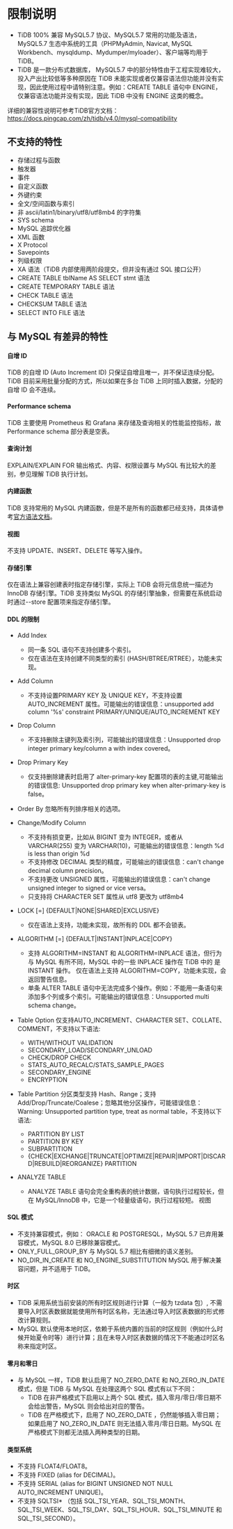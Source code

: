 # 限制说明
- TiDB 100% 兼容 MySQL5.7 协议、MySQL5.7 常用的功能及语法，MySQL5.7 生态中系统的工具（PHPMyAdmin, Navicat, MySQL Workbench、mysqldump、Mydumper/myloader）、客户端等均用于 TiDB。
- TiDB 是一款分布式数据库， MySQL5.7 中的部分特性由于工程实现难较大，投入产出比较低等多种原因在 TiDB 未能实现或者仅兼容语法但功能并没有实现，因此使用过程中请特别注意。例如：CREATE TABLE 语句中 ENGINE，仅兼容语法功能并没有实现，因此 TiDB 中没有 ENGINE 这类的概念。

详细的兼容性说明可参考TiDB官方文档：https://docs.pingcap.com/zh/tidb/v4.0/mysql-compatibility

## 不支持的特性
- 存储过程与函数
- 触发器
- 事件
- 自定义函数
- 外键约束
- 全文/空间函数与索引
- 非 ascii/latin1/binary/utf8/utf8mb4 的字符集
- SYS schema
- MySQL 追踪优化器
- XML 函数
- X Protocol
- Savepoints
- 列级权限
- XA 语法（TiDB 内部使用两阶段提交，但并没有通过 SQL 接口公开）
- CREATE TABLE tblName AS SELECT stmt 语法
- CREATE TEMPORARY TABLE 语法
- CHECK TABLE 语法
- CHECKSUM TABLE 语法
- SELECT INTO FILE 语法

## 与 MySQL 有差异的特性
#### 自增 ID
TiDB 的自增 ID (Auto Increment ID) 只保证自增且唯一，并不保证连续分配。TiDB 目前采用批量分配的方式，所以如果在多台 TiDB 上同时插入数据，分配的自增 ID 会不连续。

#### Performance schema
TiDB 主要使用 Prometheus 和 Grafana 来存储及查询相关的性能监控指标，故 Performance schema 部分表是空表。

#### 查询计划
EXPLAIN/EXPLAIN FOR 输出格式、内容、权限设置与 MySQL 有比较大的差别，参见理解 TiDB 执行计划。

#### 内建函数
TiDB 支持常用的 MySQL 内建函数，但是不是所有的函数都已经支持，具体请参考[官方语法文档](https://pingcap.github.io/sqlgram/#FunctionCallKeyword)。

#### 视图
不支持 UPDATE、INSERT、DELETE 等写入操作。

#### 存储引擎
仅在语法上兼容创建表时指定存储引擎，实际上 TiDB 会将元信息统一描述为 InnoDB 存储引擎。TiDB 支持类似 MySQL 的存储引擎抽象，但需要在系统启动时通过--store 配置项来指定存储引擎。


#### DDL 的限制
- Add Index
   - 同一条 SQL 语句不支持创建多个索引。
   - 仅在语法在支持创建不同类型的索引 (HASH/BTREE/RTREE），功能未实现。

- Add Column
   - 不支持设置PRIMARY KEY 及 UNIQUE KEY，不支持设置 AUTO_INCREMENT 属性。可能输出的错误信息：unsupported add column '%s' constraint PRIMARY/UNIQUE/AUTO_INCREMENT KEY

- Drop Column
   - 不支持删除主键列及索引列，可能输出的错误信息：Unsupported drop integer primary key/column a with index covered。
- Drop Primary Key
   - 仅支持删除建表时启用了 alter-primary-key 配置项的表的主键,可能输出的错误信息: Unsupported drop primary key when alter-primary-key is false。

- Order By 忽略所有列排序相关的选项。
- Change/Modify Column
   - 不支持有损变更，比如从 BIGINT 变为 INTEGER，或者从 VARCHAR(255) 变为 VARCHAR(10)，可能输出的错误信息：length %d is less than origin %d
   - 不支持修改 DECIMAL 类型的精度，可能输出的错误信息：can't change decimal column precision。
   - 不支持更改 UNSIGNED 属性，可能输出的错误信息：can't change unsigned integer to signed or vice versa。
   - 只支持将 CHARACTER SET 属性从 utf8 更改为 utf8mb4

- LOCK [=] {DEFAULT|NONE|SHARED|EXCLUSIVE}
   - 仅在语法上支持，功能未实现，故所有的 DDL 都不会锁表。

- ALGORITHM [=] {DEFAULT|INSTANT|INPLACE|COPY}
   - 支持 ALGORITHM=INSTANT 和 ALGORITHM=INPLACE 语法，但行为与 MySQL 有所不同，MySQL 中的一些 INPLACE 操作在 TiDB 中的 是INSTANT 操作。
仅在语法上支持 ALGORITHM=COPY，功能未实现，会返回警告信息。
   - 单条 ALTER TABLE 语句中无法完成多个操作。例如：不能用一条语句来添加多个列或多个索引。可能输出的错误信息：Unsupported multi schema change。

- Table Option 仅支持AUTO_INCREMENT、CHARACTER SET、COLLATE、COMMENT，不支持以下语法:
   - WITH/WITHOUT VALIDATION
   - SECONDARY_LOAD/SECONDARY_UNLOAD
   - CHECK/DROP CHECK
   - STATS_AUTO_RECALC/STATS_SAMPLE_PAGES
   - SECONDARY_ENGINE
   - ENCRYPTION

- Table Partition 分区类型支持 Hash、Range；支持 Add/Drop/Truncate/Coalese；忽略其他分区操作，可能错误信息：Warning: Unsupported partition type, treat as normal table，不支持以下语法:
   - PARTITION BY LIST
   - PARTITION BY KEY
   - SUBPARTITION
   - {CHECK|EXCHANGE|TRUNCATE|OPTIMIZE|REPAIR|IMPORT|DISCARD|REBUILD|REORGANIZE} PARTITION

- ANALYZE TABLE
   - ANALYZE TABLE 语句会完全重构表的统计数据，语句执行过程较长，但在 MySQL/InnoDB 中，它是一个轻量级语句，执行过程较短。
视图


#### SQL 模式
- 不支持兼容模式，例如： ORACLE 和 POSTGRESQL，MySQL 5.7 已弃用兼容模式，MySQL 8.0 已移除兼容模式。
- ONLY_FULL_GROUP_BY 与 MySQL 5.7 相比有细微的语义差别。
- NO_DIR_IN_CREATE 和 NO_ENGINE_SUBSTITUTION MySQL 用于解决兼容问题，并不适用于 TiDB。


#### 时区
- TiDB 采用系统当前安装的所有时区规则进行计算（一般为 tzdata 包）, 不需要导入时区表数据就能使用所有时区名称，无法通过导入时区表数据的形式修改计算规则。
- MySQL 默认使用本地时区，依赖于系统内置的当前的时区规则（例如什么时候开始夏令时等）进行计算；且在未导入时区表数据的情况下不能通过时区名称来指定时区。

#### 零月和零日
- 与 MySQL 一样，TiDB 默认启用了 NO_ZERO_DATE 和 NO_ZERO_IN_DATE 模式，但是 TiDB 与 MySQL 在处理这两个 SQL 模式有以下不同：
   - TiDB 在非严格模式下启用以上两个 SQL 模式，插入零月/零日/零日期不会给出警告，MySQL 则会给出对应的警告。
   - TiDB 在严格模式下，启用了 NO_ZERO_DATE ，仍然能够插入零日期；如果启用了 NO_ZERO_IN_DATE 则无法插入零月/零日日期。MySQL 在严格模式下则都无法插入两种类型的日期。

#### 类型系统
- 不支持 FLOAT4/FLOAT8。
- 不支持 FIXED (alias for DECIMAL)。
- 不支持 SERIAL (alias for BIGINT UNSIGNED NOT NULL AUTO_INCREMENT UNIQUE)。
- 不支持 SQLTSI* （包括 SQL_TSI_YEAR、SQL_TSI_MONTH、SQL_TSI_WEEK、SQL_TSI_DAY、SQL_TSI_HOUR、SQL_TSI_MINUTE 和 SQL_TSI_SECOND）。
